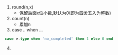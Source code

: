 1. round(n,x)
	-  保留后面x位小数,默认为0(即为四舍五入为整数)
2. count(n)
	- 累加n
3. case .. when ...
```sql
case e.type when 'no_completed' then 1 else 0 end
```

4. 